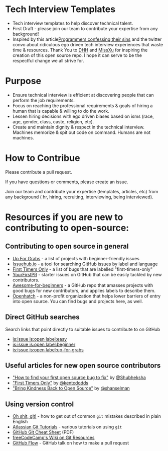 # Tech Interview Templates
- Tech interview templates to help discover technical talent.
- First Draft - please join our team to contribute your expertise from any background!
- Inspired by this article[Programmers confessing their sins](https://theoutline.com/post/1166/programmers-are-confessing-their-coding-sins-to-protest-a-broken-job-interview-process?utm_content=50567654&utm_medium=social&utm_source=linkedin) and the twitter convo about ridiculous ego driven tech interview experiences that waste time & resources. Thank You to [DHH](https://twitter.com/dhh) and [MissXu](https://twitter.com/MissXu) for inspiring the creation of this open source repo. I hope it can serve to be the respectful change we all strive for.

# Purpose
- Ensure technical interview is efficient at discovering people that can perform the job requirements.
- Focus on reaching the professional requirements & goals of hiring a human that is capable & willing to do the work. 
- Lessen hiring decisions with ego driven biases based on isms (race, age, gender, class, caste, religion, etc).
- Create and maintain dignity & respect in the technical interview. Machines memorize & spit out code on command. Humans are not machines.

# How to Contribue
Please contribute a pull request. 

If you have questions or comments, please create an issue.

Join our team and contribute your expertise (templates, articles, etc) from any background ( hr, hiring, recruiting, interviewing, being interviewed).

# Resources if you are new to contributing to open-source:
## Contributing to open source in general
- [Up For Grabs](http://up-for-grabs.net/#/) - a list of projects with beginner-friendly issues
- [Issuehub.io](http://issuehub.io/) - a tool for searching GitHub issues by label and language
- [First Timers Only](http://www.firsttimersonly.com/) - a list of bugs that are labelled "first-timers-only"
- [YourFirstPR](https://twitter.com/yourfirstpr) - starter issues on GitHub that can be easily tackled by new contributors.
- [Awesome-for-beginners](https://github.com/MunGell/awesome-for-beginners) - a GitHub repo that amasses projects with good bugs for new contributors, and applies labels to describe them.
- [Openhatch](https://openhatch.org/) - a non-profit organization that helps lower barriers of entry into open source. You can find bugs and projects here, as well.

## Direct GitHub searches
Search links that point directly to suitable issues to contribute to on GitHub
- [is:issue is:open label:easy](https://github.com/search?utf8=%E2%9C%93&q=is%3Aissue+is%3Aopen+label%3Aeasy)
- [is:issue is:open label:beginner](https://github.com/search?utf8=%E2%9C%93&q=is%3Aissue+is%3Aopen+label%3Abeginner)
- [is:issue is:open label:up-for-grabs](https://github.com/search?utf8=%E2%9C%93&q=is%3Aissue+is%3Aopen+label%3Aup-for-grabs)


## Useful articles for new open source contributors
- ["How to find your first open source bug to fix"](https://medium.freecodecamp.com/finding-your-first-open-source-project-or-bug-to-work-on-1712f651e5ba#.slc8i2h1l) by [@Shubheksha](https://github.com/Shubheksha)
- ["First Timers Only"](https://medium.com/@kentcdodds/first-timers-only-78281ea47455) by [@kentcdodds](https://github.com/kentcdodds)
- ["Bring Kindness Back to Open Source"](http://www.hanselman.com/blog/BringKindnessBackToOpenSource.aspx) by [@shanselman](https://github.com/shanselman)

## Using version control
- [Oh shit, git!](http://ohshitgit.com/) - how to get out of common `git` mistakes described in plain English
- [Atlassian Git Tutorials](https://www.atlassian.com/git/tutorials/) - various tutorials on using `git`
- [GitHub Git Cheat Sheet](https://education.github.com/git-cheat-sheet-education.pdf) (PDF)
- [freeCodeCamp's Wiki on Git Resources](http://forum.freecodecamp.com/t/wiki-git-resources/13136)
- [GitHub Flow](https://www.youtube.com/watch?v=juLIxo42A_s) - GitHub talk on how to make a pull request
